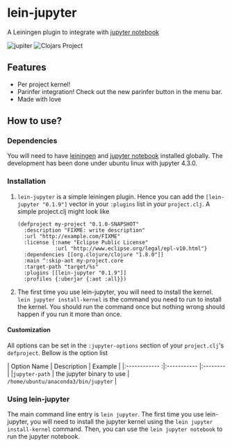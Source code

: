 # lein-jupyter
A Leiningen plugin to integrate with [jupyter notebook](http://jupyter.org/)

![jupiter](https://upload.wikimedia.org/wikipedia/commons/0/0a/Tango_Jupiter.svg)
![Clojars Project](https://img.shields.io/clojars/v/lein-jupyter.svg)

## Features

* Per project kernel!
* Parinfer integration!  Check out the new parinfer button in the menu bar.
* Made with love



## How to use?

### Dependencies

You will need to have [leiningen](https://leiningen.org/) and
[jupyter notebook](http://jupyter.org/) installed globally.  The development
has been done under ubuntu linux with jupyter 4.3.0.


### Installation


1. `lein-jupyter` is a simple leiningen plugin.  Hence you can add the `[lein-jupyter "0.1.9"]`
    vector in your `:plugins` list in your `project.clj`.  A simple project.clj might look
    like
    
    ```    
    (defproject my-project "0.1.0-SNAPSHOT"
      :description "FIXME: write description"
      :url "http://example.com/FIXME"
      :license {:name "Eclipse Public License"
                :url "http://www.eclipse.org/legal/epl-v10.html"}
      :dependencies [[org.clojure/clojure "1.8.0"]]
      :main ^:skip-aot my-project.core
      :target-path "target/%s"
      :plugins [[lein-jupyter "0.1.9"]]
      :profiles {:uberjar {:aot :all}})
    ```
2.  The first time you use lein-jupyter, you will need to install the kernel.
    `lein jupyter install-kernel` is the command you need to run to install
    the kernel.  You should run the command once but nothing wrong should
    happen if you run it more than once.

#### Customization

All options can be set in the `:jupyter-options` section of your `project.clj`'s
`defproject`.  Bellow is the option list

|  Option Name  | Description               | Example                              |
|:------------ :|:-----------               |:--------                             |
|`jupyter-path` | the jupyter binary to use | `/home/ubuntu/anaconda3/bin/jupyter` |

### Using lein-jupyter


The main command line entry is `lein jupyter`.  The first time you use lein-jupyter,
you will need to install the jupyter kernel using the `lein jupyter install-kernel`
command.  Then, you can use the `lein jupyter notebook` to run the jupyter notebook.
